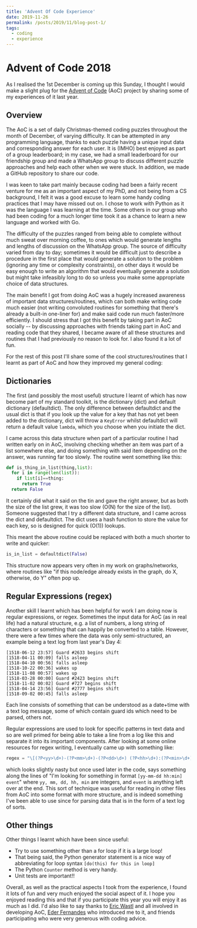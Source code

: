 ```yaml
---
title: 'Advent Of Code Experience'
date: 2019-11-26
permalink: /posts/2019/11/blog-post-1/
tags:
  - coding
  - experience
---
```


# Advent of Code 2018

As I realised the 1st December is coming up this Sunday, I thought I would make a slight plug for the [Advent of Code](https://adventofcode.com/) (AoC) project by sharing some of my experiences of it last year.

## Overview

The AoC is a set of daily Christmas-themed coding puzzles throughout the month of December, of varying difficulty. It can be attempted in any programming language, thanks to each puzzle having a unique input data and corresponding answer for each user. It is (IMHO) best enjoyed as part of a group leaderboard; in my case, we had a small leaderboard for our friendship group and made a WhatsApp group to discuss different puzzle approaches and help each other when we were stuck. In addition, we made a GitHub repository to share our code.

I was keen to take part mainly because coding had been a fairly recent venture for me as an important aspect of my PhD, and not being from a CS background, I felt it was a good excuse to learn some handy coding practices that I may have missed out on. I chose to work with Python as it was the language I was learning at the time. Some others in our group who had been coding for a much longer time took it as a chance to learn a new language and worked with Go.

The difficulty of the puzzles ranged from being able to complete without much sweat over morning coffee, to ones which would generate lengths and lengths of discussion on the WhatsApp group. The source of difficulty varied from day to day; sometimes it would be difficult just to describe a procedure in the first place that would generate a solution to the problem (ignoring any time or complexity constraints), on other days it would be easy enough to write an algorithm that would eventually generate a solution but might take infeasibly long to do so unless you make some appropriate choice of data structures.

The main benefit I got from doing AoC was a hugely increased awareness of important data structures/routines, which can both make writing code much easier (not writing convoluted routines for something that there's already a built-in one-liner for) and make said code run much faster/more efficiently. I should stress that I got this benefit by taking part in AoC socially -- by discussing approaches with friends taking part in AoC and reading code that they shared, I became aware of all these structures and routines that I had previously no reason to look for. I also found it a lot of fun.

For the rest of this post I'll share some of the cool structures/routines that I learnt as part of AoC and how they improved my general coding:

## Dictionaries

The first (and possibly the most useful) structure I learnt of which has now become part of my standard toolkit, is the dictionary (dict) and default dictionary (defaultdict). The only difference between defaultdict and the usual dict is that if you look up the value for a key that has not yet been added to the dictionary, dict will throw a `KeyError` whilst defaultdict will return a default value `lambda`, which you choose when you initiate the dict.

I came across this data structure when part of a particular routine I had written early on in AoC, involving checking whether an item was part of a list somewhere else, and doing something with said item depending on the answer, was running far too slowly. The routine went something like this:

```Python
def is_thing_in_list(thing,list):
  for i in range(len(list)):
    if list[i]==thing:
      return True
  return False
```

It certainly did what it said on the tin and gave the right answer, but as both the size of the list grew, it was too slow (O(N) for the size of the list). Someone suggested that I try a different data structure, and I came across the dict and defaultdict. The dict uses a hash function to store the value for each key, so is designed for quick (O(1)) lookups.

This meant the above routine could be replaced with both a much shorter to write and quicker:

```Python
is_in_list = defaultdict(False)
```

This structure now appears very often in my work on graphs/networks, where routines like "if this node/edge already exists in the graph, do X, otherwise, do Y" often pop up.

## Regular Expressions (regex)

Another skill I learnt which has been helpful for work I am doing now is regular expressions, or regex. Sometimes the input data for AoC (as in real life) had a natural structure, e.g. a list of numbers, a long string of characters or something that can happily be converted to a table. However, there were a few times where the data was only semi-structured, an example being a text log from last year's Day 4:

```
[1518-06-12 23:57] Guard #2633 begins shift
[1518-04-11 00:09] falls asleep
[1518-04-10 00:56] falls asleep
[1518-10-22 00:36] wakes up
[1518-11-08 00:57] wakes up
[1518-03-28 00:00] Guard #2423 begins shift
[1518-11-02 00:02] Guard #727 begins shift
[1518-04-14 23:56] Guard #2777 begins shift
[1518-09-02 00:45] falls asleep
```

Each line consists of something that can be understood as a date+time with a text log message, some of which contain guard ids which need to be parsed, others not.

Regular expressions are used to look for specific patterns in text data and so are well primed for being able to take a line from a log like this and separate it into its important components. After looking at some online resources for regex writing, I eventually came up with something like:
```Python
regex = "\[(?P<yy>\d+)-(?P<mm>\d+)-(?P<dd>\d+) (?P<hh>\d+):(?P<min>\d+)\] (?P<event>.*)"
```
which looks slightly nasty but once used later in the code, says something along the lines of "I'm looking for something in format `[yy-mm-dd hh:min] event`" where `yy, mm, dd, hh, min` are integers, and `event` is anything left over at the end. This sort of technique was useful for reading in other files from AoC into some format with more structure, and is indeed something I've been able to use since for parsing data that is in the form of a text log of sorts.

## Other things

Other things I learnt which have been since useful:

* Try to use something other than a for loop if it is a large loop!
* That being said, the Python generator statement is a nice way of abbreviating for loop syntax ```[do(this) for this in loop]```
* The Python `Counter` method is very handy.
* Unit tests are important!!

Overall, as well as the practical aspects I took from the experience, I found it lots of fun and very much enjoyed the social aspect of it. I hope you enjoyed reading this and that if you participate this year you will enjoy it as much as I did. I'd also like to say thanks to [Eric Wastl](https://twitter.com/ericwastl) and all involved in developing AoC, [Eder Fernandes](http://www.eecs.qmul.ac.uk/~eleao/) who introduced me to it, and friends participating who were very generous with coding advice.
